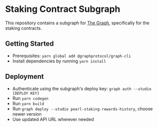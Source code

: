 # Staking Contract Subgraph

This repository contains a subgraph for [The Graph](https://thegraph.com), specifically for the staking contracts.

## Getting Started

- Prerequisites: `yarn global add @graphprotocol/graph-cli`
- Install dependencies by running `yarn install`

## Deployment

- Authenticate using the subgraph's deploy key: `graph auth --studio [DEPLOY KEY]`
- Run `yarn codegen`
- Run `yarn build`
- Run `graph deploy --studio pearl-staking-rewards-history`, choose newer version
- Use updated API URL wherever needed
